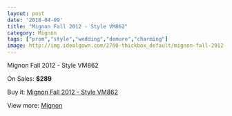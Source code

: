 ```yaml
---
layout: post
date: '2018-04-09'
title: "Mignon Fall 2012 - Style VM862"
category: Mignon
tags: ["prom","style","wedding","demure","charming"]
image: http://img.idealgown.com/2760-thickbox_default/mignon-fall-2012-style-vm862.jpg
---
```

Mignon Fall 2012 - Style VM862

On Sales: **$289**
<a href="https://www.idealgown.com/en/mignon/1314-mignon-fall-2012-style-vm862.html"><amp-img layout="responsive" width="600" height="600" src="//img.idealgown.com/2760-thickbox_default/mignon-fall-2012-style-vm862.jpg" alt="Mignon Fall 2012 - Style VM862 0" /></a>

Buy it: [Mignon Fall 2012 - Style VM862](https://www.idealgown.com/en/mignon/1314-mignon-fall-2012-style-vm862.html "Mignon Fall 2012 - Style VM862")

View more: [Mignon](https://www.idealgown.com/en/17-mignon "Mignon")